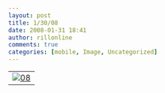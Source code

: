 ```yaml
---
layout: post
title: 1/30/08
date: 2008-01-31 18:41
author: rillonline
comments: true
categories: [mobile, Image, Uncategorized]
---
```

<table border='0'><tr><td><a href="http://pics.livejournal.com/merrillnelwood/pic/000073qz/"><img src="http://pics.livejournal.com/merrillnelwood/pic/000073qz/s320x240" alt="08" border="0"></a><br /></td></tr></table>
